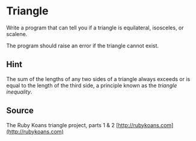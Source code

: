# Triangle

Write a program that can tell you if a triangle is equilateral, isosceles, or scalene.

The program should raise an error if the triangle cannot exist.

## Hint

The sum of the lengths of any two sides of a triangle always exceeds or 
is equal to the length of the third side, a principle known as the _triangle
inequality_.

## Source

The Ruby Koans triangle project, parts 1 & 2 [http://rubykoans.com](http://rubykoans.com)


